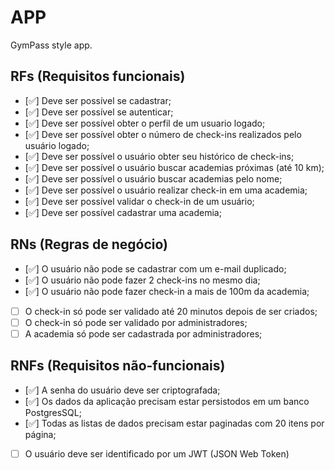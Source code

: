# APP

GymPass style app.

## RFs (Requisitos funcionais)

- [✅] Deve ser possível se cadastrar;
- [✅] Deve ser possível se autenticar;
- [✅] Deve ser possível obter o perfil de um usuario logado;
- [✅] Deve ser possível obter o número de check-ins realizados pelo usuário logado;
- [✅] Deve ser possível o usuário obter seu histórico de check-ins;
- [✅] Deve ser possível o usuário buscar academias próximas (até 10 km);
- [✅] Deve ser possível o usuário buscar academias pelo nome;
- [✅] Deve ser possível o usuário realizar check-in em uma academia;
- [✅] Deve ser possível validar o check-in de um usuário;
- [✅] Deve ser possível cadastrar uma academia;

## RNs (Regras de negócio)

- [✅] O usuário não pode se cadastrar com um e-mail duplicado;
- [✅] O usuário não pode fazer 2 check-ins no mesmo dia;
- [✅] O usuário não pode fazer check-in a mais de 100m da academia;
- [ ] O check-in só pode ser validado até 20 minutos depois de ser criados;
- [ ] O check-in só pode ser validado por administradores;  
- [ ] A academia só pode ser cadastrada por administradores;

## RNFs (Requisitos não-funcionais)

- [✅] A senha do usuário deve ser criptografada;
- [✅] Os dados da aplicação precisam estar persistodos em um banco PostgresSQL;
- [✅] Todas as listas de dados precisam estar paginadas com 20 itens por página;
- [ ] O usuário deve ser identificado por um JWT (JSON Web Token)


